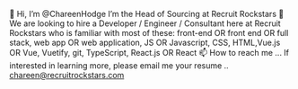 👋 Hi, I’m @ChareenHodge
I’m the Head of Sourcing at Recruit Rockstars
🌱 We are looking to hire a Developer / Engineer / Consultant here at Recruit Rockstars who is familiar with most of these: 
front-end OR front end OR full stack, web app OR web application, JS OR Javascript, CSS, HTML,Vue.js OR Vue, Vuetify, git, TypeScript, React.js OR React
📫 How to reach me ... If interested in learning more, please email me your resume .. chareen@recruitrockstars.com
